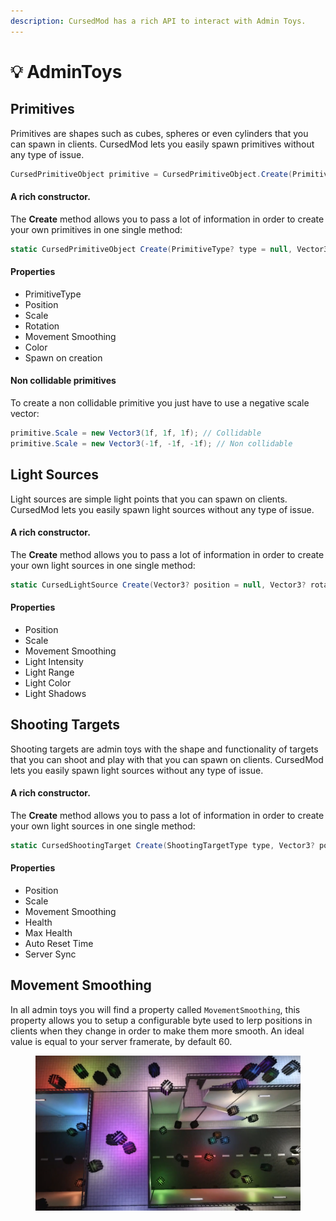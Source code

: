 ```yaml
---
description: CursedMod has a rich API to interact with Admin Toys.
---
```


# 💡 AdminToys

## Primitives

Primitives are shapes such as cubes, spheres or even cylinders that you can spawn in clients. CursedMod lets you easily spawn primitives without any type of issue.

```csharp
CursedPrimitiveObject primitive = CursedPrimitiveObject.Create(PrimitiveType.Cube);
```

#### A rich constructor.

The **Create** method allows you to pass a lot of information in order to create your own primitives in one single method:

```csharp
static CursedPrimitiveObject Create(PrimitiveType? type = null, Vector3? position = null, Vector3? scale = null, Vector3? rotation = null, Color? color = null, bool spawn = false)
```

#### Properties

* PrimitiveType
* Position
* Scale
* Rotation
* Movement Smoothing
* Color
* Spawn on creation

#### Non collidable primitives

To create a non collidable primitive you just have to use a negative scale vector:

```csharp
primitive.Scale = new Vector3(1f, 1f, 1f); // Collidable
primitive.Scale = new Vector3(-1f, -1f, -1f); // Non collidable
```

## Light Sources

Light sources are simple light points that you can spawn on clients. CursedMod lets you easily spawn light sources without any type of issue.

#### A rich constructor.

The **Create** method allows you to pass a lot of information in order to create your own light sources in one single method:

```csharp
static CursedLightSource Create(Vector3? position = null, Vector3? rotation = null, Vector3? scale = null, float? lightIntensity = null, float? lightRange = null, Color? lightColor = null, bool? lightShadows = null, bool spawn = false)
```

#### Properties

* Position
* Scale
* Movement Smoothing
* Light Intensity
* Light Range
* Light Color
* Light Shadows

## Shooting Targets

Shooting targets are admin toys with the shape and functionality of targets that you can shoot and play with that you can spawn on clients. CursedMod lets you easily spawn light sources without any type of issue.

#### A rich constructor.

The **Create** method allows you to pass a lot of information in order to create your own light sources in one single method:

```csharp
static CursedShootingTarget Create(ShootingTargetType type, Vector3? position = null, Vector3? scale = null, Vector3? rotation = null, bool spawn = false)
```

#### Properties

* Position
* Scale
* Movement Smoothing
* Health
* Max Health
* Auto Reset Time
* Server Sync

## Movement Smoothing

In all admin toys you will find a property called `MovementSmoothing`, this property allows you to setup a configurable byte used to lerp positions in clients when they change in order to make them more smooth. An ideal value is equal to your server framerate, by default 60.

<figure><img src="../.gitbook/assets/image (5).png" alt=""><figcaption></figcaption></figure>
